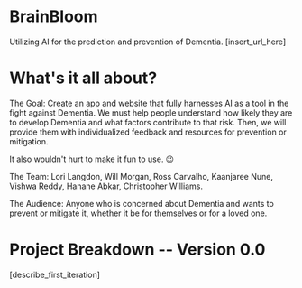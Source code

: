 # BrainBloom

Utilizing AI for the prediction and prevention of Dementia.   [insert_url_here]



# What's it all about?

The Goal: Create an app and website that fully harnesses AI as a tool in the fight against Dementia. We must help people understand how likely they are to develop Dementia and what factors contribute to that risk. Then, we will provide them with individualized feedback and resources for prevention or mitigation. 

It also wouldn't hurt to make it fun to use. 😉


The Team: Lori Langdon, Will Morgan, Ross Carvalho, Kaanjaree Nune, Vishwa Reddy, Hanane Abkar, Christopher Williams.


The Audience: Anyone who is concerned about Dementia and wants to prevent or mitigate it, whether it be for themselves or for a loved one.


# Project Breakdown -- Version 0.0

[describe_first_iteration]
